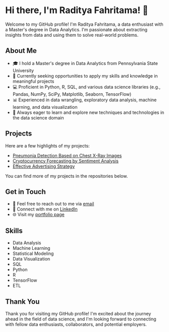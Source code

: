 # Hi there, I'm Raditya Fahritama! 👋

Welcome to my GitHub profile! I'm Raditya Fahritama, a data enthusiast with a Master's degree in Data Analytics. I'm passionate about extracting insights from data and using them to solve real-world problems.

## About Me

- 🎓 I hold a Master's degree in Data Analytics from Pennsylvania State University
- 💼 Currently seeking opportunities to apply my skills and knowledge in meaningful projects
- 💻 Proficient in Python, R, SQL, and various data science libraries (e.g., Pandas, NumPy, SciPy, Matplotlib, Seaborn, TensorFlow)
- 📊 Experienced in data wrangling, exploratory data analysis, machine learning, and data visualization
- 🌱 Always eager to learn and explore new techniques and technologies in the data science domain

## Projects

Here are a few highlights of my projects:

- [Pneumonia Detection Based on Chest X-Ray Images](https://github.com/rdtfhrtm/pneumoniadetection)
- [Cryptocurrency Forecasting by Sentiment Analysis](https://github.com/rdtfhrtm/BitcoinForecasting)
- [Effective Advertising Strategy](https://github.com/rdtfhrtm/EffectiveAdvertising)

You can find more of my projects in the repositories below.

## Get in Touch

- 📧 Feel free to reach out to me via [email](mailto:radityafahritama@gmail.com)
- 💬 Connect with me on [LinkedIn](https://www.linkedin.com/in/radityatama)
- 🌐 Visit my [portfolio page](https://www.datascienceportfol.io/radityafahritama)

## Skills

- Data Analysis
- Machine Learning
- Statistical Modeling
- Data Visualization
- SQL
- Python
- R
- TensorFlow
- ETL
  

## Thank You

Thank you for visiting my GitHub profile! I'm excited about the journey ahead in the field of data science, and I'm looking forward to connecting with fellow data enthusiasts, collaborators, and potential employers.
